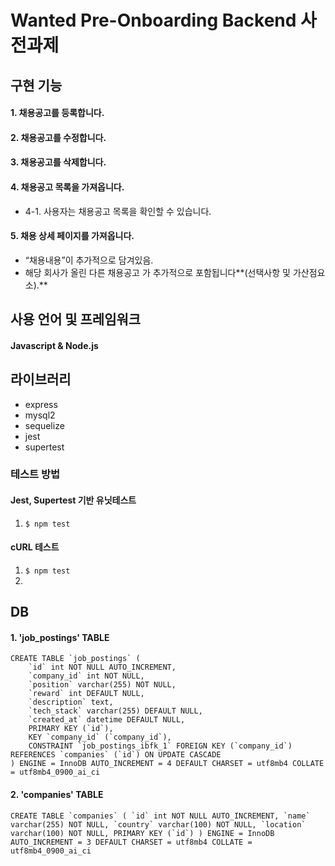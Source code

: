 # Wanted Pre-Onboarding Backend 사전과제

## 구현 기능
#### 1. 채용공고를 등록합니다.
#### 2. 채용공고를 수정합니다.
#### 3. 채용공고를 삭제합니다.

#### 4. 채용공고 목록을 가져옵니다.
-  4-1. 사용자는 채용공고 목록을 확인할 수 있습니다.
#### 5. 채용 상세 페이지를 가져옵니다.
- “채용내용”이 추가적으로 담겨있음.
- 해당 회사가 올린 다른 채용공고 가 추가적으로 포함됩니다**(선택사항 및 가산점요소).**

## 사용 언어 및 프레임워크
#### Javascript & Node.js

## 라이브러리
- express
- mysql2
- sequelize
- jest
- supertest
  
### 테스트 방법
#### Jest, Supertest 기반 유닛테스트
1. ```$ npm test```
#### cURL 테스트
1. ```$ npm test```
2. 

## DB
#### 1. 'job_postings' TABLE
```
CREATE TABLE `job_postings` (
    `id` int NOT NULL AUTO_INCREMENT,
    `company_id` int NOT NULL,
    `position` varchar(255) NOT NULL,
    `reward` int DEFAULT NULL,
    `description` text,
    `tech_stack` varchar(255) DEFAULT NULL,
    `created_at` datetime DEFAULT NULL,
    PRIMARY KEY (`id`),
    KEY `company_id` (`company_id`),
    CONSTRAINT `job_postings_ibfk_1` FOREIGN KEY (`company_id`) REFERENCES `companies` (`id`) ON UPDATE CASCADE
) ENGINE = InnoDB AUTO_INCREMENT = 4 DEFAULT CHARSET = utf8mb4 COLLATE = utf8mb4_0900_ai_ci
```
#### 2. 'companies' TABLE
``` CREATE TABLE `companies` (
    `id` int NOT NULL AUTO_INCREMENT,
    `name` varchar(255) NOT NULL,
    `country` varchar(100) NOT NULL,
    `location` varchar(100) NOT NULL,
    PRIMARY KEY (`id`)
) ENGINE = InnoDB AUTO_INCREMENT = 3 DEFAULT CHARSET = utf8mb4 COLLATE = utf8mb4_0900_ai_ci ```
